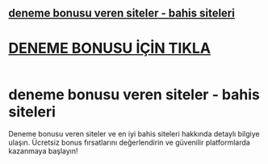 ## <a href="https://lotoaff.online/links/?btag=2261812">deneme bonusu veren siteler - bahis siteleri
                                                                                                      
#  <a href="https://lotoaff.online/links/?btag=2261812">DENEME BONUSU İÇİN TIKLA </a>                                                                                                      

<a href="https://lotoaff.online/links/?btag=2261812">
  <img src="https://r.resimlink.com/9osvfIhnulB.gif" alt=""    
       style="width:px;height:px;">
</a>

# deneme bonusu veren siteler - bahis siteleri
Deneme bonusu veren siteler ve en iyi bahis siteleri hakkında detaylı bilgiye ulaşın. Ücretsiz bonus fırsatlarını değerlendirin ve güvenilir platformlarda kazanmaya başlayın!
